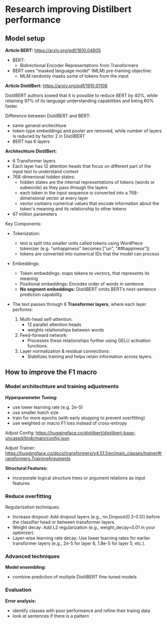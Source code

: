 # Research improving Distilbert performance

## Model setup

**Article BERT:**
https://arxiv.org/pdf/1810.04805

- BERT:
    - Bidirectional Encoder Representations from Transformers
- BERT uses "masked language model" (MLM) pre-training objective:
    - MLM randomly masks some of tokens from the input 


**Article DistilBert:**
https://arxiv.org/pdf/1910.01108

DistilBERT authors sowed that it is possible to reduce BERT by 40%, while retaining 97% of its language understanding capabilities and being 60% faster.

Difference between DistilBERT and BERT:
- same general arcitechture
- token-type embeddings and pooler are removed, while number of layers is reduced by factor 2 in DistilBERT
- BERT has 6 layers

**Architechture DistilBert:**

- 6 Transformer layers
- Each layer has 12 attention heads that focus on different part of the input text to understand context
- 768-dimenional hidden states: 
    - hidden states are the internal representations of tokens (words or subwords) as they pass through the layers
    - each token in the input sequence is converted into a 768-dimensional vector at every layer
    - vector contains numerical values that encode information about the token's meaning and its relationship to other tokens
- 67 million parameters

Key Components:
- Tokenization:
    - text is split into smaller units called tokens using WordPiece tokenizer (e.g. "unhappiness" becomes ["un", "##happiness"])
    - tokens are converted into numerical IDs that the model can process

- Embeddings:
    - Token embeddings: maps tokens to vectors, that represents its meaning
    - Positional embeddings: Encodes order of words in sentence
    - **No segment embeddings:** DistilBERT omits BERT’s next-sentence prediction capability.

- The text passes through 6 **Transformer layers**, where each layer performs:
    1. Multi-head self-attention:
        - 12 parallel attention heads
        - weights relationships between words
    2. Feed-forward network:
        - Processes these relationships further using GELU activation functions.
    3. Layer normalization & residual connections:
        - Stabilizes training and helps retain information across layers.

## How to improve the F1 macro

### Model architechture and training adjustments 

**Hyperparameter Tuning:**
- use lower learning rate (e.g. 2e-5)
- use smaller batch size
- train for more epochs (with early stopping to prevent overfitting)
- use weighted or macro F1 loss instead of cross-entropy

Adjust Config:
https://huggingface.co/distilbert/distilbert-base-uncased/blob/main/config.json

Adjust Trainer:
https://huggingface.co/docs/transformers/v4.51.1/en/main_classes/trainer#transformers.TrainingArguments


**Structural Features:**
- incorporate logical structure trees or argument relations as input features

### Reduce overfitting

Regularization techniques:
- Increase dropout: Add dropout layers (e.g., nn.Dropout(0.3-0.5)) before the classifier head or between transformer layers.
- Weight decay: Add L2 regularization (e.g., weight_decay=0.01 in your optimizer).
- Layer-wise learning rate decay: Use lower learning rates for earlier transformer layers (e.g., 2e-5 for layer 6, 1.8e-5 for layer 5, etc.).

### Advanced techniques

**Model ensembling:**
- combine prediction of multiple DistilBERT fine-tuned models

### Evaluation

**Error analysis:**
- identify classes with poor performance and refine their traiing data
- look at sentences if there is a pattern
